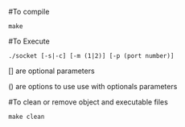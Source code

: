 #To compile

`make`

#To Execute

`./socket [-s|-c] [-m (1|2)] [-p (port number)]`

[] are optional parameters

() are options to use use with optionals parameters

#To clean or remove object and executable files

`make clean`